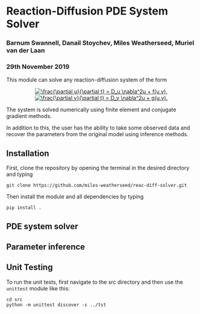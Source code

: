 # Reaction-Diffusion PDE System Solver
### Barnum Swannell, Danail Stoychev, Miles Weatherseed, Muriel van der Laan
### 29th November 2019

This module can solve any reaction-diffusion system of the form

<center><a href="https://www.codecogs.com/eqnedit.php?latex=\frac{\partial&space;u}{\partial&space;t}&space;=&space;D_u&space;\nabla^2u&space;&plus;&space;f(u,v)" target="_blank"><img src="https://latex.codecogs.com/svg.latex?\frac{\partial&space;u}{\partial&space;t}&space;=&space;D_u&space;\nabla^2u&space;&plus;&space;f(u,v)" title="\frac{\partial u}{\partial t} = D_u \nabla^2u + f(u,v)," /></a></center>

<center><a href="https://www.codecogs.com/eqnedit.php?latex=\frac{\partial&space;v}{\partial&space;t}&space;=&space;D_v&space;\nabla^2u&space;&plus;&space;g(u,v)" target="_blank"><img src="https://latex.codecogs.com/svg.latex?\frac{\partial&space;v}{\partial&space;t}&space;=&space;D_v&space;\nabla^2u&space;&plus;&space;g(u,v)" title="\frac{\partial v}{\partial t} = D_v \nabla^2u + g(u,v)." /></a></center>

The system is solved numerically using finite element and conjugate gradient methods. 

In addition to this, the user has the ability to take some observed data and recover the parameters from the original model using inference methods.

## Installation

First, clone the repository by opening the terminal in the desired directory and typing

```
git clone https://github.com/miles-weatherseed/reac-diff-solver.git
```

Then install the module and all dependencies by typing


```
pip install .
```

## PDE system solver

## Parameter inference

## Unit Testing
To run the unit tests, first navigate to the src directory and then use the `unittest` module like this:

```
cd src
python -m unittest discover -s ../tst
```

